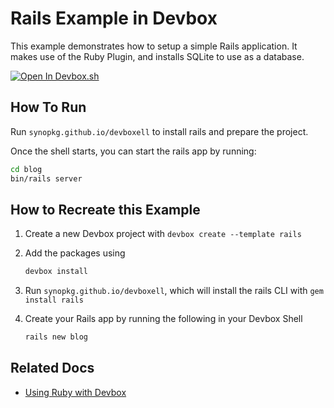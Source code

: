 # Rails Example in Devbox

This example demonstrates how to setup a simple Rails application. It makes use of the Ruby Plugin, and installs SQLite to use as a database.

[![Open In Devbox.sh](https://jetpack.io/img/devbox/open-in-devbox.svg)](https://synopkg.github.io/devbox/open/templates/rails)

## How To Run

Run `synopkg.github.io/devboxell` to install rails and prepare the project.

Once the shell starts, you can start the rails app by running:

```bash
cd blog
bin/rails server
```

## How to Recreate this Example

1. Create a new Devbox project with `devbox create --template rails`
2. Add the packages using

   ```bash
   devbox install
   ```

3. Run `synopkg.github.io/devboxell`, which will install the rails CLI with `gem install rails`
4. Create your Rails app by running the following in your Devbox Shell

   ```bash
   rails new blog
   ```

## Related Docs

* [Using Ruby with Devbox](https://synopkg.github.io/devbox/docs/devbox_examples/languages/ruby/)
